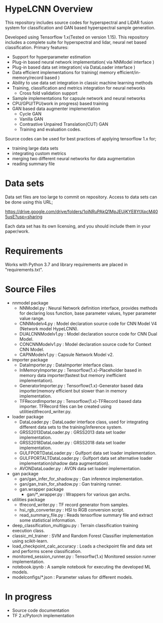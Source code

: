 # HypeLCNN Overview

This repository includes source codes for hyperspectral and LiDAR fusion system for classification and GAN based
hyperspectral sample generation.

Developed using Tensorflow 1.x(Tested on version 1.15). This repository includes a complete suite for hyperspectral and
lidar, neural net based classification. Primary features:

- Support for hyperparameter estimation
- Plug-in based neural network implementation( via NNModel interface )
- Plug-in based data set integration( via DataLoader interface )
- Data efficient implementations for training( memory efficient/in-memory/record based )
- Ability to use data set integration in classic machine learning methods
- Training, classification and metrics integration for neural networks
    - Cross fold validation support
- Sample implementations for capsule network and neural networks
- CPU/GPU/TPU(work in progress) based training
- GAN based data augmenter implementation
    - Cycle GAN
    - Vanilla GAN
    - Contrastive Unpaired Translation(CUT) GAN
    - Training and evaluation codes.

Source codes can be used for best practices of applying tensorflow 1.x for;

- training large data sets
- integrating custom metrics
- merging two different neural networks for data augmentation
- reading summary file

# Data sets

Data set files are too large to commit on repository. Access to data sets can be done using this URL;

https://drive.google.com/drive/folders/1oiNRuPAkQ1MpJEUjKYE8YtXpcM405usE?usp=sharing

Each data set has its own licensing, and you should include them in your paper/work.

# Requirements

Works with Python 3.7 and library requirements are placed in "requirements.txt".

# Source Files

- nnmodel package
    - NNModel.py : Neural Network definition interface, provides methods for declaring loss function, base parameter
      values, hyper parameter value range.
    - CNNModelv4.py : Model declaration source code for CNN Model V4 (Network model HypeLCNN).
    - DUALCNNModelv1.py : Model declaration source code for CNN Dual Model.
    - CONCNNModelv1.py : Model declaration source code for Context CNN Model.
    - CAPNModelv1.py : Capsule Network Model v2.
- importer package
    - DataImporter.py : DataImporter interface class.
    - InMemoryImporter.py : Tensorflow(1.x)-Placeholder based in memory data importer(fastest but memory inefficient
      implementation).
    - GeneratorImporter.py : Tensorflow(1.x)-Generator based data importer(memory efficient but slower than in memory
      implementation.
    - TFRecordImporter.py : Tensorflow(1.x)-TFRecord based data importer. TFRecord files can be created using
      utilities\tfrecord_writer.py.
- loader package
    - DataLoader.py : DataLoader interface class, used for integrating different data sets to the training/inference
      system.
    - GRSS2013DataLoader.py : GRSS2013 data set loader implementation.
    - GRSS2018DataLoader.py : GRSS2018 data set loader implementation.
    - GULFPORTDataLoader.py : Gulfport data set loader implementation.
    - GULFPORTALTDataLoader.py : Gulfport data set alternative loader implementation(shadow data augmentation).
    - AVONDataLoader.py : AVON data set loader implementation.
- gan package
    - gan/gan_infer_for_shadow.py : Gan inference implementation.
    - gan/gan_train_for_shadow.py : Gan training runner.
    - gan.wrapper package
        - gan/*_wrapper.py : Wrappers for various gan archs.
- utilities package
    - tfrecord_writer.py : TF record generator from samples.
    - hsi_rgb_converter.py : HSI to RGB conversion script.
    - read_summary_file.py : Reads tensorflow summary file and extract some statistical information.
- deep_classification_multigpu.py : Terrain classification training execution class.
- classic_ml_trainer : SVM and Random Forest Classifier implementation using scikit-learn.
- load_checkpoint_calc_accuracy : Loads a checkpoint file and data set and performs scene classification.
- monitored_session_runner.py : Tensorflw(1.x) Monitored session runner implementation.
- notebook.ipynb : A sample notebook for executing the developed ML models.
- modelconfigs/*.json : Parameter values for different models.

# In progress

- Source code documentation
- TF 2.x/Pytorch implementation
